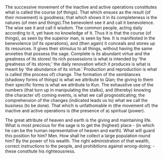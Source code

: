 The successive movement of the inactive and active operations constitutes what is called the course (of things). That which ensues as the result (of their movement) is goodness; that which shows it in its completeness is the natures (of men and things).The benevolent see it and call it benevolence. The wise see it and call it wisdom. The common people, acting daily according to it, yet have no knowledge of it. Thus it is that the course (of things), as seen by the superior man, is seen by few. It is manifested in the benevolence (of its operations), and (then again) it conceals and stores up its resources. It gives their stimulus to all things, without having the same anxieties that possess the sage. Complete is its abundant virtue and the greatness of its stores! Its rich possessions is what is intended by 'the greatness of its stores;' the daily renovation which it produces is what is meant by 'the abundance of its virtue.' Production and reproduction is what is called (the process of) change. The formation of the semblances (shadowy forms of things) is what we attribute to Qian; the giving to them their specific forms is what we attribute to Kun. The exhaustive use of the numbers (that turn up in manipulating the stalks), and (thereby) knowing (the character of) coming events, is what we call prognosticating; the comprehension of the changes (indicated leads us to) what we call the business (to be done). That which is unfathomable in (the movement of) the inactive and active operations is (the presence of a) spiritual (power).


The great attribute of heaven and earth is the giving and maintaining life. What is most precious for the sage is to get the (highest) place - (in which he can be the human representative of heaven and earth). What will guard this position for him? Men. How shall he collect a large population round him? By the power of his wealth. The right administration of that wealth, correct instructions to the people, and prohibitions against wrong-doing; - these constitute his righteousness.